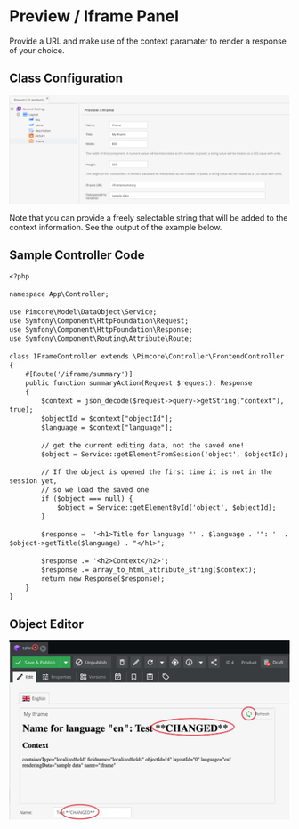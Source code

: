 # Preview / Iframe Panel

Provide a URL and make use of the context paramater to render a response of your choice.
 
## Class Configuration
![Class Definition](../../../img/iframe_class_definition.png)

Note that you can provide a freely selectable string that will be added to the context information. See the output of the example below.

## Sample Controller Code
```
<?php

namespace App\Controller;

use Pimcore\Model\DataObject\Service;
use Symfony\Component\HttpFoundation\Request;
use Symfony\Component\HttpFoundation\Response;
use Symfony\Component\Routing\Attribute\Route;

class IFrameController extends \Pimcore\Controller\FrontendController
{
    #[Route('/iframe/summary')]
    public function summaryAction(Request $request): Response
    {
        $context = json_decode($request->query->getString("context"), true);
        $objectId = $context["objectId"];
        $language = $context["language"];

        // get the current editing data, not the saved one! 
        $object = Service::getElementFromSession('object', $objectId);
        
        // If the object is opened the first time it is not in the session yet,
        // so we load the saved one
        if ($object === null) {
            $object = Service::getElementById('object', $objectId);
        }

        $response =  '<h1>Title for language "' . $language . '": '  . $object->getTitle($language) . "</h1>";

        $response .= '<h2>Context</h2>';
        $response .= array_to_html_attribute_string($context);
        return new Response($response);
    }
}

```

## Object Editor

![Editor](../../../img/iframe_object_editor.png)
